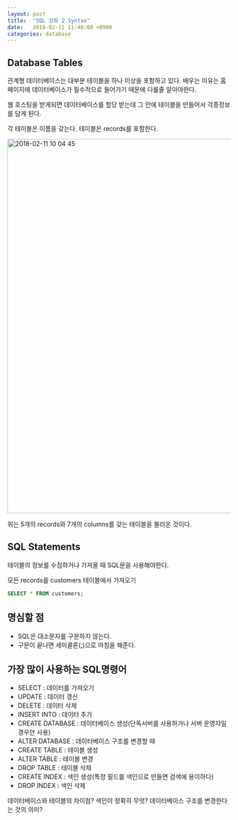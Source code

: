 ```yaml
---
layout: post
title:  "SQL 강좌 2.Syntax"
date:   2018-02-11 11:40:00 +0900
categories: database
---
```


## Database Tables

관계형 데이터베이스는 대부분 테이블을 하나 이상을 포함하고 있다. 배우는 이유는 홈페이지에 데이터베이스가 필수적으로 들어가기 때문에 다룰줄 알아야한다. 

웹 호스팅을 받게되면 데이터베이스를 할당 받는데 그 안에 테이블을 만들어서 각종정보를 담게 된다. 

각 테이블은 이름을 갖는다. 테이블은 records를 포함한다.

<img width="842" alt="2018-02-11 10 04 45" src="https://user-images.githubusercontent.com/33015649/36073667-a2941778-0f77-11e8-9880-96b3b10fa408.png">

위는 5개의 records와 7개의 columns를 갖는 테이블을 불러온 것이다.


## SQL Statements

테이블의 정보를 수정하거나 가져올 때 SQL문을 사용해야한다.

모든 records를 customers 테이블에서 가져오기

```sql
SELECT * FROM customers;
```

## 명심할 점

- SQL은 대소문자를 구분하지 않는다.
- 구문이 끝나면 세미콜론(;)으로 마침을 해준다.

## 가장 많이 사용하는 SQL명령어

- SELECT : 데이터를 가져오기
- UPDATE : 데이터 갱신
- DELETE : 데이터 삭제
- INSERT INTO :  데이터 추가
- CREATE DATABASE : 데이터베이스 생성(단독서버를 사용하거나 서버 운영자일 경우만 사용)
- ALTER DATABASE : 데이터베이스 구조를 변경할 때
- CREATE TABLE : 테이블 생성
- ALTER TABLE : 테이블 변경
- DROP TABLE : 테이블 삭제
- CREATE INDEX : 색인 생성(특정 필드를 색인으로 만들면 검색에 용이하다)
- DROP INDEX : 색인 삭제

데이터베이스와 테이블의 차이점?
색인이 정확히 무엇? 데이터베이스 구조를 변경한다는 것의 의미?


